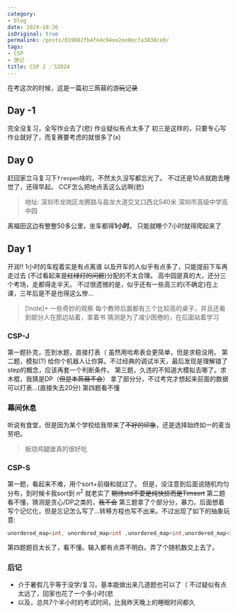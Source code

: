 ```yaml
---
category:
- blog
date: 2024-10-26
isOriginal: true
permalink: /posts/019882fb4fe4c94ee2ee0ecfa3838ce0/
tags:
- CSP
- 游记
title: CSP J ／S2024
---
```

在考这次的时候，这是一篇初三蒟蒻的游~~玩~~记~~录~~
## Day -1
完全没复习，全写作业去了(悲)
作业疑似有点太多了
初三是这样的，只要专心写作业就好了，而复赛要考虑的就很多了(x)
## Day 0
赶回家立马复习下`freopen`啥的，不然太久没写都忘光了。
不过还是10点就跑去睡觉了，还得早起。
CCF怎么把地点丢这么远啊(悲)
> 地址: 深圳市龙岗区龙腾路与盐龙大道交叉口西北540米
> 深圳市高级中学高中园

离福田这边有整整50多公里，坐车都得**1小时**。
只能就睡个7小时就得爬起来了
## Day 1
开润!!
1小时的车程着实是有点离谱
以及开车的人似乎有点多了，只能提前下车再走过去 (不过看起来是~~红绿灯的问题~~)分配的不太合理。
高中园是真的大，还分三个考场，走都得走半天。
不过很遗憾的是，似乎还有一些高三的(不确定)在上课，三年后是不是也得这么惨... 
> [!note]+ 一些奇妙的观察
> 每个教师后面都有三个比较高的桌子，并且还看到部分人在那边站着，拿着书
> 猜测是为了减少困倦的，在后面站着学习
### CSP-J
第一题扑克，签到水题，直接打表（
虽然用哈希表会更简单，但是求稳没用。
第二题，模拟(?) 给你个机器人让你算。不过经典的调试半天，最后发现是理解错了step的概念，应该再套一个判断条件。
第三题，久违的不知道大模拟去哪了。求木棍，我猜是DP（~~但是本蒟蒻不会~~）
拿了部分分，不过考完才想起来前面的数据可以打表...(直接失去20分)
第四题看不懂
### 幕间休息
听说有食堂，但是因为某个学校给我带来了~~不好的印象~~，还是选择始终如一的麦当劳吧。
> 板烧鸡腿堡真的很好吃
### CSP-S
第一题，看起来不难，用个sort+前缀和就过了。
但是，没注意到后面说随机均匀分布，到时候卡我sort到 $n^2$ 就老实了 ~~期待std不要是纯快排而是Timsort~~
第二题看不懂，猜测是贪心/DP之类的，~~我不会~~
第三题拿了个部分分，暴力。后面想着写个记忆化，但是忘记怎么写了...转移方程也写不出来。不过出现了如下的抽象玩意:
```cpp
unordered_map<int, unordered_map<int ,unordered_map<int,unordered_map<int,int>>>> mpp;
```
第四题题目太长了，看不懂。输入都有点弄不明白。弄了个随机数交上去了。
### 后记
- 介于暑假几乎等于没学/复习，基本能做出来几道题也可以了（
  不过疑似有点太远了，回家也花了一个多小时(悲
- 以及，总共7个半小时的考试时间，比我昨天晚上的睡眠时间都久